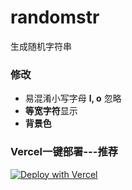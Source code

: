 # randomstr
生成随机字符串

### 修改
- 易混淆小写字母 **l, o** 忽略
- **等宽字符**显示
- **背景色**

### Vercel一键部署---推荐
[![Deploy with Vercel](https://vercel.com/button)](https://vercel.com/new/clone?repository-url=https://github.com/palboss/randomstr)
